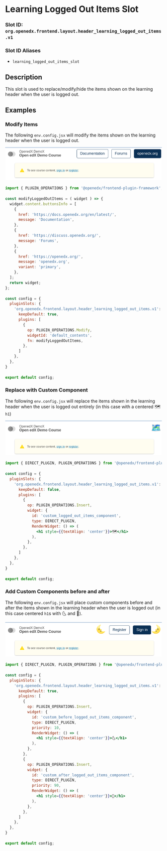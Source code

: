 # Learning Logged Out Items Slot

### Slot ID: `org.openedx.frontend.layout.header_learning_logged_out_items.v1`

### Slot ID Aliases
* `learning_logged_out_items_slot`

## Description

This slot is used to replace/modify/hide the items shown on the learning header when the user is logged out.

## Examples

### Modify Items

The following `env.config.jsx` will modify the items shown on the learning header when the user is logged out.

![Screenshot of modified items](./images/learning_logged_out_items_modified_items.png)

```jsx
import { PLUGIN_OPERATIONS } from '@openedx/frontend-plugin-framework';

const modifyLoggedOutItems = ( widget ) => {
  widget.content.buttonsInfo = [
    {
      href: 'https://docs.openedx.org/en/latest/',
      message: 'Documentation',
    },
    {
      href: 'https://discuss.openedx.org/',
      message: 'Forums',
    },
    {
      href: 'https://openedx.org/',
      message: 'openedx.org',
      variant: 'primary',
    },
  ];
  return widget;
};

const config = {
  pluginSlots: {
    'org.openedx.frontend.layout.header_learning_logged_out_items.v1': {
      keepDefault: true,
      plugins: [
        {
          op: PLUGIN_OPERATIONS.Modify,
          widgetId: 'default_contents',
          fn: modifyLoggedOutItems,
        },
      ]
    },
  },
}

export default config;
```

### Replace with Custom Component

The following `env.config.jsx` will replace the items shown in the learning header when the user is logged out entirely (in this case with a centered 🗺️ `h1`)

![Screenshot of replaced with custom component](./images/learning_logged_out_items_custom_component.png)

```jsx
import { DIRECT_PLUGIN, PLUGIN_OPERATIONS } from '@openedx/frontend-plugin-framework';

const config = {
  pluginSlots: {
    'org.openedx.frontend.layout.header_learning_logged_out_items.v1': {
      keepDefault: false,
      plugins: [
        {
          op: PLUGIN_OPERATIONS.Insert,
          widget: {
            id: 'custom_logged_out_items_component',
            type: DIRECT_PLUGIN,
            RenderWidget: () => (
              <h1 style={{textAlign: 'center'}}>🗺️</h1>
            ),
          },
        },
      ]
    },
  },
}

export default config;
```

### Add Custom Components before and after

The following `env.config.jsx` will place custom components before and after the items shown in the learning header when the user is logged out (in this case centered `h1`s with 🌜 and 🌛).

![Screenshot of added custom components before and after](./images/learning_logged_out_items_custom_components_before_after.png)

```jsx
import { DIRECT_PLUGIN, PLUGIN_OPERATIONS } from '@openedx/frontend-plugin-framework';

const config = {
  pluginSlots: {
    'org.openedx.frontend.layout.header_learning_logged_out_items.v1': {
      keepDefault: true,
      plugins: [
        {
          op: PLUGIN_OPERATIONS.Insert,
          widget: {
            id: 'custom_before_logged_out_items_component',
            type: DIRECT_PLUGIN,
            priority: 10,
            RenderWidget: () => (
              <h1 style={{textAlign: 'center'}}>🌜</h1>
            ),
          },
        },
        {
          op: PLUGIN_OPERATIONS.Insert,
          widget: {
            id: 'custom_after_logged_out_items_component',
            type: DIRECT_PLUGIN,
            priority: 90,
            RenderWidget: () => (
              <h1 style={{textAlign: 'center'}}>🌛</h1>
            ),
          },
        },
      ]
    },
  },
}

export default config;
```


